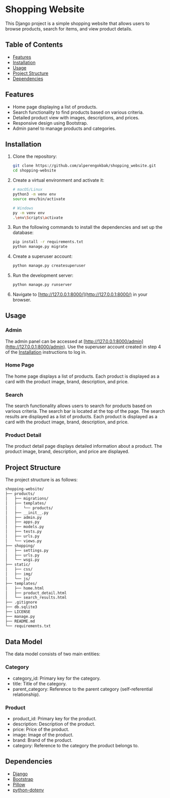 # Shopping Website

This Django project is a simple shopping website that allows users to browse products, search for items, and view product details.

## Table of Contents

- [Features](#features)
- [Installation](#installation)
- [Usage](#usage)
- [Project Structure](#project-structure)
- [Dependencies](#dependencies)

## Features

- Home page displaying a list of products.
- Search functionality to find products based on various criteria.
- Detailed product view with images, descriptions, and prices.
- Responsive design using Bootstrap.
- Admin panel to manage products and categories.

## Installation

1. Clone the repository:

   ```bash
   git clone https://github.com/alperengokbak/shopping_website.git
   cd shopping-website
   ```

2. Create a virtual environment and activate it:

   ```bash
   # macOS/Linux
   python3 -m venv env
   source env/bin/activate

   # Windows
   py -m venv env
   .\env\Scripts\activate
   ```

3. Run the following commands to install the dependencies and set up the database:

   ```bash
   pip install -r requirements.txt
   python manage.py migrate
   ```

4. Create a superuser account:

   ```bash
   python manage.py createsuperuser
   ```

5. Run the development server:

   ```bash
   python manage.py runserver
   ```

6. Navigate to [http://127.0.0.1:8000/](http://127.0.0.1:8000/) in your browser.

## Usage

### Admin

The admin panel can be accessed at [http://127.0.0.1:8000/admin](http://127.0.0.1:8000/admin). Use the superuser account created in step 4 of the [Installation](#installation) instructions to log in.

### Home Page

The home page displays a list of products. Each product is displayed as a card with the product image, brand, description, and price.

### Search

The search functionality allows users to search for products based on various criteria. The search bar is located at the top of the page. The search results are displayed as a list of products. Each product is displayed as a card with the product image, brand, description, and price.

### Product Detail

The product detail page displays detailed information about a product. The product image, brand, description, and price are displayed.

## Project Structure

The project structure is as follows:

```bash
shopping-website/
├── products/
│   ├── migrations/
│   ├── templates/
│   │   └── products/
│   ├── __init__.py
│   ├── admin.py
│   ├── apps.py
│   ├── models.py
│   ├── tests.py
│   ├── urls.py
│   └── views.py
├── shopping/
│   ├── settings.py
│   ├── urls.py
│   └── wsgi.py
├── static/
│   ├── css/
│   ├── img/
│   └── js/
├── templates/
│   ├── home.html
│   ├── product_detail.html
│   └── search_results.html
├── .gitignore
├── db.sqlite3
├── LICENSE
├── manage.py
├── README.md
└── requirements.txt
```

## Data Model

The data model consists of two main entities:

### Category

- category_id: Primary key for the category.
- title: Title of the category.
- parent_category: Reference to the parent category (self-referential relationship).

### Product

- product_id: Primary key for the product.
- description: Description of the product.
- price: Price of the product.
- image: Image of the product.
- brand: Brand of the product.
- category: Reference to the category the product belongs to.

## Dependencies

- [Django](https://www.djangoproject.com/)
- [Bootstrap](https://getbootstrap.com/)
- [Pillow](https://pypi.org/project/Pillow/)
- [python-dotenv](https://pypi.org/project/python-dotenv/)
